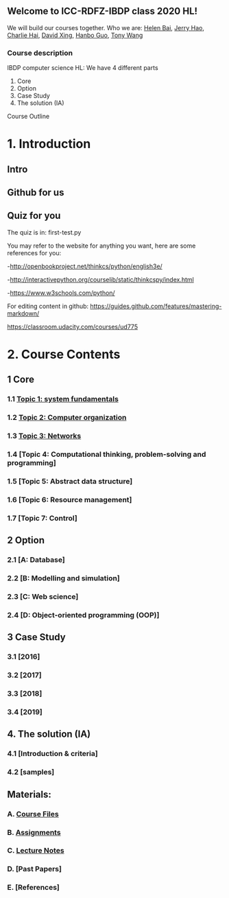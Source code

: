 ## Welcome to ICC-RDFZ-IBDP class 2020 HL!

We will build our courses together. Who we are:
[Helen Bai](https://github.com/HelenBai2002Tong/Helen), [Jerry Hao](https://github.com/JerryHao2001/HAO), [Charlie Hai](https://github.com/hhshhd/hhshhd), [David Xing](https://github.com/gtx1080), [Hanbo Guo](https://github.com/Haannbboo/Hanbbboo), [Tony Wang](https://github.com/Haannbboo/Hanbbboo)

### Course description

IBDP computer science HL:
We have 4 different parts
1. Core
2. Option
3. Case Study
4. The solution (IA)

Course Outline
# 1. Introduction
## Intro
## Github for us
## Quiz for you


The quiz is in: first-test.py

You may refer to the website for anything you want, here are some references for you:

-http://openbookproject.net/thinkcs/python/english3e/

-http://interactivepython.org/courselib/static/thinkcspy/index.html

-https://www.w3schools.com/python/



For editing content in github:
https://guides.github.com/features/mastering-markdown/

https://classroom.udacity.com/courses/ud775 

# 2. Course Contents

## 1 Core
 
### 1.1	[Topic 1: system fundamentals](/1.Core/Topic%201-%20system%20fundamentals/Intro.md)
### 1.2	[Topic 2: Computer organization](/1.Core/Topic%202-%20Computer%20organization/Intro.md)
### 1.3	[Topic 3: Networks](/1.Core/Topic%203-%20Networks/Intro.md)
### 1.4	[Topic 4: Computational thinking, problem-solving and programming]
### 1.5	[Topic 5: Abstract data structure]
### 1.6	[Topic 6: Resource management]
### 1.7	[Topic 7: Control]

## 2	Option
### 2.1	[A: Database]
### 2.2	[B: Modelling and simulation]
### 2.3	[C: Web science]
### 2.4	[D: Object-oriented programming (OOP)]

## 3	Case Study
### 3.1	[2016]
### 3.2	[2017]
### 3.3	[2018]
### 3.4	[2019]

## 4. The solution (IA)
### 4.1	[Introduction & criteria]
### 4.2	[samples]

## Materials: 
### A.	[Course Files](/master/IB%20Files/README.md)
### B.	[Assignments](/Assignments/assignments_submission.md)
### C.	[Lecture Notes](/LectureNotes/index.md)
### D.	[Past Papers] 
### E.	[References] 





